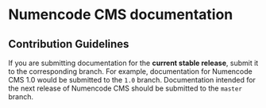 # Numencode CMS documentation

## Contribution Guidelines

If you are submitting documentation for the **current stable release**, submit it to the corresponding branch. For example, documentation for Numencode CMS 1.0 would be submitted to the `1.0` branch. Documentation intended for the next release of Numencode CMS should be submitted to the `master` branch.